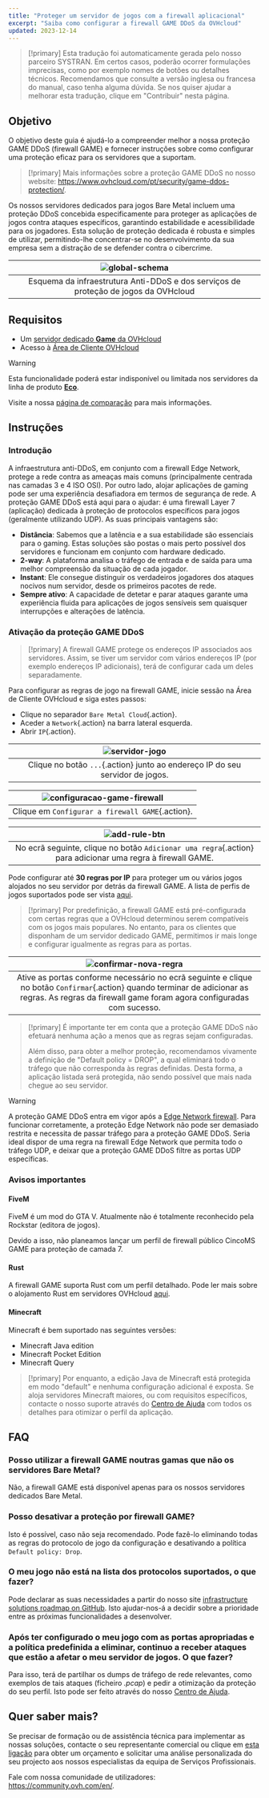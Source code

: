 ```yaml
---
title: "Proteger um servidor de jogos com a firewall aplicacional"
excerpt: "Saiba como configurar a firewall GAME DDoS da OVHcloud"
updated: 2023-12-14
---
```


> [!primary]
> Esta tradução foi automaticamente gerada pelo nosso parceiro SYSTRAN. Em certos casos, poderão ocorrer formulações imprecisas, como por exemplo nomes de botões ou detalhes técnicos. Recomendamos que consulte a versão inglesa ou francesa do manual, caso tenha alguma dúvida. Se nos quiser ajudar a melhorar esta tradução, clique em "Contribuir" nesta página.
>

## Objetivo

O objetivo deste guia é ajudá-lo a compreender melhor a nossa proteção GAME DDoS (firewall GAME) e fornecer instruções sobre como configurar uma proteção eficaz para os servidores que a suportam.

> [!primary]
> Mais informações sobre a proteção GAME DDoS no nosso website: <https://www.ovhcloud.com/pt/security/game-ddos-protection/>.
> 

Os nossos servidores dedicados para jogos Bare Metal incluem uma proteção DDoS concebida especificamente para proteger as aplicações de jogos contra ataques específicos, garantindo estabilidade e acessibilidade para os jogadores. Esta solução de proteção dedicada é robusta e simples de utilizar, permitindo-lhe concentrar-se no desenvolvimento da sua empresa sem a distração de se defender contra o cibercrime.

| ![global-schema](images/global_schema_focus_game.png) |
|:--:|
| Esquema da infraestrutura Anti-DDoS e dos serviços de proteção de jogos da OVHcloud |

## Requisitos

- Um [servidor dedicado **Game** da OVHcloud](https://www.ovhcloud.com/pt/bare-metal/prices/#filterType=range_element&filterValue=game)
- Acesso à [Área de Cliente OVHcloud](https://www.ovh.com/auth/?action=gotomanager&from=https://www.ovh.pt/&ovhSubsidiary=pt)

> [!warning]
> Esta funcionalidade poderá estar indisponível ou limitada nos servidores da linha de produto [**Eco**](https://eco.ovhcloud.com/pt/about/).
>
> Visite a nossa [página de comparação](https://eco.ovhcloud.com/pt/compare/) para mais informações.

## Instruções

### Introdução

A infraestrutura anti-DDoS, em conjunto com a firewall Edge Network, protege a rede contra as ameaças mais comuns (principalmente centrada nas camadas 3 e 4 ISO OSI). Por outro lado, alojar aplicações de gaming pode ser uma experiência desafiadora em termos de segurança de rede. A proteção GAME DDoS está aqui para o ajudar: é uma firewall Layer 7 (aplicação) dedicada à proteção de protocolos específicos para jogos (geralmente utilizando UDP). As suas principais vantagens são:

- **Distância**: Sabemos que a latência e a sua estabilidade são essenciais para o gaming. Estas soluções são postas o mais perto possível dos servidores e funcionam em conjunto com hardware dedicado.
- **2-way**: A plataforma analisa o tráfego de entrada e de saída para uma melhor compreensão da situação de cada jogador.
- **Instant**: Ele consegue distinguir os verdadeiros jogadores dos ataques nocivos num servidor, desde os primeiros pacotes de rede.
- **Sempre ativo**: A capacidade de detetar e parar ataques garante uma experiência fluida para aplicações de jogos sensíveis sem quaisquer interrupções e alterações de latência.

### Ativação da proteção GAME DDoS

> [!primary]
> A firewall GAME protege os endereços IP associados aos servidores. Assim, se tiver um servidor com vários endereços IP (por exemplo endereços IP adicionais), terá de configurar cada um deles separadamente.
>

Para configurar as regras de jogo na firewall GAME, inicie sessão na Área de Cliente OVHcloud e siga estes passos:

- Clique no separador `Bare Metal Cloud`{.action}.
- Aceder a `Network`{.action} na barra lateral esquerda.
- Abrir `IP`{.action}.

| ![servidor-jogo](images/firewall_game_01_blur.png) |
|:--:|
| Clique no botão `...`{.action} junto ao endereço IP do seu servidor de jogos. |

| ![configuracao-game-firewall](images/firewall_game_02.png) |
|:--:|
| Clique em `Configurar a firewall GAME`{.action}. |


|![add-rule-btn](images/firewall_game_03.png) |
|:--:|
| No ecrã seguinte, clique no botão `Adicionar uma regra`{.action} para adicionar uma regra à firewall GAME. |

Pode configurar até **30 regras por IP** para proteger um ou vários jogos alojados no seu servidor por detrás da firewall GAME. A lista de perfis de jogos suportados pode ser vista [aqui](https://www.ovhcloud.com/pt/security/game-ddos-protection/).

> [!primary]
> Por predefinição, a firewall GAME está pré-configurada com certas regras que a OVHcloud determinou serem compatíveis com os jogos mais populares. No entanto, para os clientes que disponham de um servidor dedicado GAME, permitimos ir mais longe e configurar igualmente as regras para as portas.
> 

| ![confirmar-nova-regra](images/firewall_game_04.png) |
|:--:|
| Ative as portas conforme necessário no ecrã seguinte e clique no botão `Confirmar`{.action} quando terminar de adicionar as regras. As regras da firewall game foram agora configuradas com sucesso. |

> [!primary]
> É importante ter em conta que a proteção GAME DDoS não efetuará nenhuma ação a menos que as regras sejam configuradas.
>
> Além disso, para obter a melhor proteção, recomendamos vivamente a definição de "Default policy = DROP", a qual eliminará todo o tráfego que não corresponda às regras definidas. Desta forma, a aplicação listada será protegida, não sendo possível que mais nada chegue ao seu servidor.
> 

> [!warning]
> A proteção GAME DDoS entra em vigor após a [Edge Network firewall](/pages/bare_metal_cloud/dedicated_servers/firewall_network). Para funcionar corretamente, a proteção Edge Network não pode ser demasiado restrita e necessita de passar tráfego para a proteção GAME DDoS. Seria ideal dispor de uma regra na firewall Edge Network que permita todo o tráfego UDP, e deixar que a proteção GAME DDoS filtre as portas UDP específicas.
>

### Avisos importantes

#### FiveM

FiveM é um mod do GTA V. Atualmente não é totalmente reconhecido pela Rockstar (editora de jogos).

Devido a isso, não planeamos lançar um perfil de firewall público CincoMS GAME para proteção de camada 7.

#### Rust

A firewall GAME suporta Rust com um perfil detalhado. Pode ler mais sobre o alojamento Rust em servidores OVHcloud [aqui](https://www.ovhcloud.com/pt/bare-metal/game/rust-server/).

#### Minecraft

Minecraft é bem suportado nas seguintes versões:

- Minecraft Java edition 
- Minecraft Pocket Edition
- Minecraft Query

> [!primary]
> Por enquanto, a edição Java de Minecraft está protegida em modo "default" e nenhuma configuração adicional é exposta. Se aloja servidores Minecraft maiores, ou com requisitos específicos, contacte o nosso suporte através do [Centro de Ajuda](https://help.ovhcloud.com/csm?id=csm_cases_requests) com todos os detalhes para otimizar o perfil da aplicação.
>

## FAQ

### Posso utilizar a firewall GAME noutras gamas que não os servidores Bare Metal?

Não, a firewall GAME está disponível apenas para os nossos servidores dedicados Bare Metal.

### Posso desativar a proteção por firewall GAME?

Isto é possível, caso não seja recomendado. Pode fazê-lo eliminando todas as regras do protocolo de jogo da configuração e desativando a política `Default policy: Drop`.

### O meu jogo não está na lista dos protocolos suportados, o que fazer?

Pode declarar as suas necessidades a partir do nosso site [infrastructure solutions roadmap on GitHub](https://github.com/orgs/ovh/projects/16/views/14). Isto ajudar-nos-á a decidir sobre a prioridade entre as próximas funcionalidades a desenvolver.

### Após ter configurado o meu jogo com as portas apropriadas e a política predefinida a eliminar, continuo a receber ataques que estão a afetar o meu servidor de jogos. O que fazer?

Para isso, terá de partilhar os dumps de tráfego de rede relevantes, como exemplos de tais ataques (ficheiro *.pcap*) e pedir a otimização da proteção do seu perfil. Isto pode ser feito através do nosso [Centro de Ajuda](https://help.ovhcloud.com/csm?id=csm_cases_requests).

## Quer saber mais?

Se precisar de formação ou de assistência técnica para implementar as nossas soluções, contacte o seu representante comercial ou clique em [esta ligação](https://www.ovhcloud.com/pt/professional-services/) para obter um orçamento e solicitar uma análise personalizada do seu projecto aos nossos especialistas da equipa de Serviços Profissionais.

Fale com nossa comunidade de utilizadores: <https://community.ovh.com/en/>.